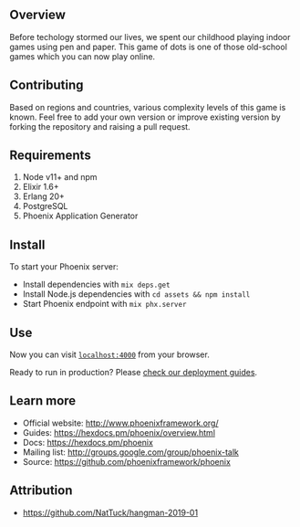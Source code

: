 ## Overview
Before techology stormed our lives, we spent our childhood playing indoor games using pen and paper. This game of dots is one of those old-school games which you can now play online.

## Contributing
Based on regions and countries, various complexity levels of this game is known. Feel free to add your own version or improve existing version by forking the repository and  raising a pull request.

## Requirements
1. Node v11+ and npm
2. Elixir 1.6+
3. Erlang 20+
4. PostgreSQL
5. Phoenix Application Generator

## Install
To start your Phoenix server:

  * Install dependencies with `mix deps.get`
  * Install Node.js dependencies with `cd assets && npm install`
  * Start Phoenix endpoint with `mix phx.server`

## Use
Now you can visit [`localhost:4000`](http://localhost:4000) from your browser.

Ready to run in production? Please [check our deployment guides](https://hexdocs.pm/phoenix/deployment.html).

## Learn more

  * Official website: http://www.phoenixframework.org/
  * Guides: https://hexdocs.pm/phoenix/overview.html
  * Docs: https://hexdocs.pm/phoenix
  * Mailing list: http://groups.google.com/group/phoenix-talk
  * Source: https://github.com/phoenixframework/phoenix


## Attribution
  * https://github.com/NatTuck/hangman-2019-01
